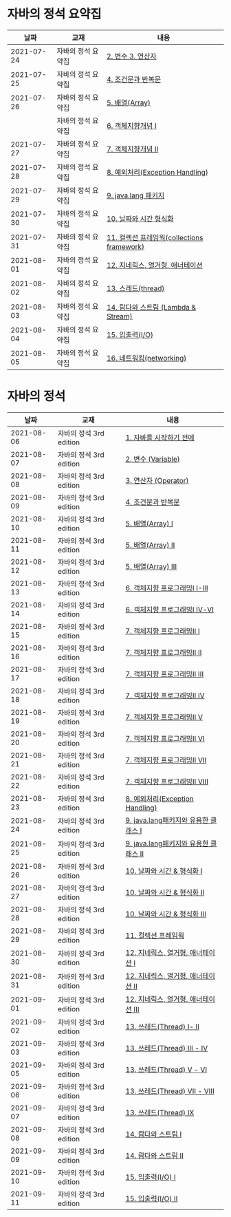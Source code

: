 # 자바의 정석 요약집


날짜 | 교재 | 내용
-----|------|------
|2021-07-24|자바의 정석 요약집|[2. 변수 3. 연산자](https://jungdami-ing.tistory.com/entry/%EC%9E%90%EB%B0%94%EC%9D%98-%EC%A0%95%EC%84%9D-%EC%9A%94%EC%95%BD%EC%A7%91?category=980034)
|2021-07-25|자바의 정석 요약집|[4. 조건문과 반복문](https://jungdami-ing.tistory.com/entry/%EC%9E%90%EB%B0%94%EC%9D%98-%EC%A0%95%EC%84%9D-%EC%9A%94%EC%95%BD%EC%A7%91-4-%EC%A1%B0%EA%B1%B4%EB%AC%B8%EA%B3%BC-%EB%B0%98%EB%B3%B5%EB%AC%B8)
|2021-07-26|자바의 정석 요약집|[5. 배열(Array)](https://jungdami-ing.tistory.com/entry/%EC%9E%90%EB%B0%94%EC%9D%98-%EC%A0%95%EC%84%9D-%EC%9A%94%EC%95%BD%EC%A7%91-5-%EB%B0%B0%EC%97%B4array)
||자바의 정석 요약집|[6. 객체지향개념 Ⅰ](https://jungdami-ing.tistory.com/entry/%EC%9E%90%EB%B0%94%EC%9D%98-%EC%A0%95%EC%84%9D-%EC%9A%94%EC%95%BD%EC%A7%91-6-%EA%B0%9D%EC%B2%B4%EC%A7%80%ED%96%A5%EA%B0%9C%EB%85%90-%E2%85%A0)
|2021-07-27|자바의 정석 요약집|[7. 객체지향개념 Ⅱ](https://jungdami-ing.tistory.com/entry/%EC%9E%90%EB%B0%94%EC%9D%98-%EC%A0%95%EC%84%9D-%EC%9A%94%EC%95%BD%EC%A7%91-7-%EA%B0%9D%EC%B2%B4%EC%A7%80%ED%96%A5%EA%B0%9C%EB%85%90-%E2%85%A1)
|2021-07-28|자바의 정석 요약집|[8. 예외처리(Exception Handling)](https://jungdami-ing.tistory.com/entry/%EC%9E%90%EB%B0%94%EC%9D%98-%EC%A0%95%EC%84%9D-%EC%9A%94%EC%95%BD%EC%A7%91-8-%EC%98%88%EC%99%B8%EC%B2%98%EB%A6%AC-exception-handling)
|2021-07-29|자바의 정석 요약집|[9. java.lang 패키지](https://jungdami-ing.tistory.com/entry/%EC%9E%90%EB%B0%94%EC%9D%98-%EC%A0%95%EC%84%9D-%EC%9A%94%EC%95%BD%EC%A7%91-9-javalang-%ED%8C%A8%ED%82%A4%EC%A7%80)
|2021-07-30|자바의 정석 요약집|[10. 날짜와 시간 형식화](https://jungdami-ing.tistory.com/entry/%EC%9E%90%EB%B0%94%EC%9D%98-%EC%A0%95%EC%84%9D-%EC%9A%94%EC%95%BD%EC%A7%91-10-%EB%82%A0%EC%A7%9C%EC%99%80-%EC%8B%9C%EA%B0%84-%ED%98%95%EC%8B%9D%ED%99%94)
|2021-07-31|자바의 정석 요약집|[11. 컬렉션 프레임웍(collections framework)](https://jungdami-ing.tistory.com/m/entry/%EC%9E%90%EB%B0%94%EC%9D%98-%EC%A0%95%EC%84%9D-%EC%9A%94%EC%95%BD%EC%A7%91-11-%EC%BB%AC%EB%A0%89%EC%85%98-%ED%94%84%EB%A0%88%EC%9E%84%EC%9B%8Dcollections-framework)
|2021-08-01|자바의 정석 요약집|[12. 지네릭스, 열거형, 애너테이션](https://jungdami-ing.tistory.com/entry/%EC%9E%90%EB%B0%94%EC%9D%98-%EC%A0%95%EC%84%9D-%EC%9A%94%EC%95%BD%EC%A7%91-12-%EC%A7%80%EB%84%A4%EB%A6%AD%EC%8A%A4-%EC%97%B4%EA%B1%B0%ED%98%95-%EC%95%A0%EB%84%88%ED%85%8C%EC%9D%B4%EC%85%98?category=980034)
|2021-08-02|자바의 정석 요약집|[13. 스레드(thread)](https://jungdami-ing.tistory.com/entry/%EC%9E%90%EB%B0%94%EC%9D%98-%EC%A0%95%EC%84%9D-%EC%9A%94%EC%95%BD%EC%A7%91-13-%EC%8A%A4%EB%A0%88%EB%93%9Cthread)
|2021-08-03|자바의 정석 요약집|[14. 람다와 스트림 (Lambda & Stream)](https://jungdami-ing.tistory.com/entry/%EC%9E%90%EB%B0%94%EC%9D%98-%EC%A0%95%EC%84%9D-%EC%9A%94%EC%95%BD%EC%A7%91-14-%EB%9E%8C%EB%8B%A4%EC%99%80-%EC%8A%A4%ED%8A%B8%EB%A6%BC-Lambda-Stream)
|2021-08-04|자바의 정석 요약집|[15. 입출력(I/O)](https://jungdami-ing.tistory.com/entry/%EC%9E%90%EB%B0%94%EC%9D%98-%EC%A0%95%EC%84%9D-%EC%9A%94%EC%95%BD%EC%A7%91-15-%EC%9E%85%EC%B6%9C%EB%A0%A5-IO)
|2021-08-05|자바의 정석 요약집|[16. 네트워킹(networking)](https://jungdami-ing.tistory.com/m/entry/%EC%9E%90%EB%B0%94%EC%9D%98-%EC%A0%95%EC%84%9D-%EC%9A%94%EC%95%BD%EC%A7%91-16-%EB%84%A4%ED%8A%B8%EC%9B%8C%ED%82%B9networking?category=980034)




# 자바의 정석



날짜 | 교재 | 내용
-----|------|------
|2021-08-06|자바의 정석 3rd edition|[1. 자바를 시작하기 전에](https://jungdami-ing.tistory.com/m/entry/Chapter-1-%EC%9E%90%EB%B0%94%EB%A5%BC-%EC%8B%9C%EC%9E%91%ED%95%98%EA%B8%B0-%EC%A0%84%EC%97%90)
|2021-08-07|자바의 정석 3rd edition|[2. 변수 (Variable)](https://jungdami-ing.tistory.com/entry/Chapter-2-%EB%B3%80%EC%88%98-Variable)
|2021-08-08|자바의 정석 3rd edition|[3. 연산자 (Operator)](https://jungdami-ing.tistory.com/entry/%EC%9E%90%EB%B0%94%EC%9D%98-%EC%A0%95%EC%84%9D-3-%EC%97%B0%EC%82%B0%EC%9E%90Operator)
|2021-08-09|자바의 정석 3rd edition|[4. 조건문과 반복문](https://jungdami-ing.tistory.com/entry/%EC%9E%90%EB%B0%94%EC%9D%98-%EC%A0%95%EC%84%9D-4-%EC%A1%B0%EA%B1%B4%EB%AC%B8%EA%B3%BC-%EB%B0%98%EB%B3%B5%EB%AC%B8)
|2021-08-10|자바의 정석 3rd edition|[5. 배열(Array) I](https://jungdami-ing.tistory.com/m/entry/%EC%9E%90%EB%B0%94%EC%9D%98-%EC%A0%95%EC%84%9D-5-%EB%B0%B0%EC%97%B4Array-I)
|2021-08-11|자바의 정석 3rd edition|[5. 배열(Array) Ⅱ](https://jungdami-ing.tistory.com/entry/%EC%9E%90%EB%B0%94%EC%9D%98-%EC%A0%95%EC%84%9D-5-%EB%B0%B0%EC%97%B4Array-%E2%85%A1)
|2021-08-12|자바의 정석 3rd edition|[5. 배열(Array) III](https://jungdami-ing.tistory.com/m/entry/%EC%9E%90%EB%B0%94%EC%9D%98-%EC%A0%95%EC%84%9D-5-%EB%B0%B0%EC%97%B4Array-III)
|2021-08-13|자바의 정석 3rd edition|[6. 객체지향 프로그래밍I I-III](https://jungdami-ing.tistory.com/m/entry/%EC%9E%90%EB%B0%94%EC%9D%98-%EC%A0%95%EC%84%9D-6-%EA%B0%9D%EC%B2%B4%EC%A7%80%ED%96%A5-%ED%94%84%EB%A1%9C%EA%B7%B8%EB%9E%98%EB%B0%8DI-I-III)
|2021-08-14|자바의 정석 3rd edition|[6. 객체지향 프로그래밍I Ⅳ-Ⅵ](https://jungdami-ing.tistory.com/entry/%EC%9E%90%EB%B0%94%EC%9D%98-%EC%A0%95%EC%84%9D-6-%EA%B0%9D%EC%B2%B4%EC%A7%80%ED%96%A5-%ED%94%84%EB%A1%9C%EA%B7%B8%EB%9E%98%EB%B0%8D-%E2%85%A0-%E2%85%A3-%E2%85%A5)
|2021-08-15|자바의 정석 3rd edition|[7. 객체지향 프로그래밍Ⅱ Ⅰ](https://jungdami-ing.tistory.com/entry/%EC%9E%90%EB%B0%94%EC%9D%98-%EC%A0%95%EC%84%9D-7-%EA%B0%9D%EC%B2%B4%EC%A7%80%ED%96%A5-%ED%94%84%EB%A1%9C%EA%B7%B8%EB%9E%98%EB%B0%8D-%E2%85%A1-%E2%85%A0)
|2021-08-16|자바의 정석 3rd edition|[7. 객체지향 프로그래밍Ⅱ Ⅱ](https://jungdami-ing.tistory.com/entry/%EC%9E%90%EB%B0%94%EC%9D%98-%EC%A0%95%EC%84%9D-7-%EA%B0%9D%EC%B2%B4%EC%A7%80%ED%96%A5-%ED%94%84%EB%A1%9C%EA%B7%B8%EB%9E%98%EB%B0%8D-%E2%85%A1-%E2%85%A1)
|2021-08-17|자바의 정석 3rd edition|[7. 객체지향 프로그래밍Ⅱ Ⅲ](https://jungdami-ing.tistory.com/entry/%EC%9E%90%EB%B0%94%EC%9D%98-%EC%A0%95%EC%84%9D-7-%EA%B0%9D%EC%B2%B4%EC%A7%80%ED%96%A5-%ED%94%84%EB%A1%9C%EA%B7%B8%EB%9E%98%EB%B0%8D-%E2%85%A1-%E2%85%A2)
|2021-08-18|자바의 정석 3rd edition|[7. 객체지향 프로그래밍Ⅱ Ⅳ](https://jungdami-ing.tistory.com/entry/%EC%9E%90%EB%B0%94%EC%9D%98-%EC%A0%95%EC%84%9D-7-%EA%B0%9D%EC%B2%B4%EC%A7%80%ED%96%A5-%ED%94%84%EB%A1%9C%EA%B7%B8%EB%9E%98%EB%B0%8D-%E2%85%A1-%E2%85%A3)
|2021-08-19|자바의 정석 3rd edition|[7. 객체지향 프로그래밍Ⅱ Ⅴ](https://jungdami-ing.tistory.com/entry/%EC%9E%90%EB%B0%94%EC%9D%98-%EC%A0%95%EC%84%9D-7-%EA%B0%9D%EC%B2%B4%EC%A7%80%ED%96%A5-%ED%94%84%EB%A1%9C%EA%B7%B8%EB%9E%98%EB%B0%8D-%E2%85%A1-%E2%85%A4)
|2021-08-20|자바의 정석 3rd edition|[7. 객체지향 프로그래밍Ⅱ Ⅵ](https://jungdami-ing.tistory.com/entry/%EC%9E%90%EB%B0%94%EC%9D%98-%EC%A0%95%EC%84%9D-7-%EA%B0%9D%EC%B2%B4%EC%A7%80%ED%96%A5-%ED%94%84%EB%A1%9C%EA%B7%B8%EB%9E%98%EB%B0%8D-%E2%85%A1-%E2%85%A5)
|2021-08-21|자바의 정석 3rd edition|[7. 객체지향 프로그래밍Ⅱ Ⅶ](https://jungdami-ing.tistory.com/entry/%EC%9E%90%EB%B0%94%EC%9D%98-%EC%A0%95%EC%84%9D-7-%EA%B0%9D%EC%B2%B4%EC%A7%80%ED%96%A5-%ED%94%84%EB%A1%9C%EA%B7%B8%EB%9E%98%EB%B0%8D-%E2%85%A1-%E2%85%A6)
|2021-08-22|자바의 정석 3rd edition|[7. 객체지향 프로그래밍Ⅱ Ⅷ](https://jungdami-ing.tistory.com/entry/%EC%9E%90%EB%B0%94%EC%9D%98-%EC%A0%95%EC%84%9D-7-%EA%B0%9D%EC%B2%B4%EC%A7%80%ED%96%A5-%ED%94%84%EB%A1%9C%EA%B7%B8%EB%9E%98%EB%B0%8D-%E2%85%A1-%E2%85%A7)
|2021-08-23|자바의 정석 3rd edition|[8. 예외처리(Exception Handling)](https://jungdami-ing.tistory.com/entry/%EC%9E%90%EB%B0%94%EC%9D%98-%EC%A0%95%EC%84%9D-8-%EC%98%88%EC%99%B8%EC%B2%98%EB%A6%ACException-Handling)
|2021-08-24|자바의 정석 3rd edition|[9. java.lang패키지와 유용한 클래스 Ⅰ](https://jungdami-ing.tistory.com/entry/%EC%9E%90%EB%B0%94%EC%9D%98-%EC%A0%95%EC%84%9D-9-javalang%ED%8C%A8%ED%82%A4%EC%A7%80%EC%99%80-%EC%9C%A0%EC%9A%A9%ED%95%9C-%ED%81%B4%EB%9E%98%EC%8A%A4-%E2%85%A0)
|2021-08-25|자바의 정석 3rd edition|[9. java.lang패키지와 유용한 클래스 Ⅱ](https://jungdami-ing.tistory.com/entry/%EC%9E%90%EB%B0%94%EC%9D%98-%EC%A0%95%EC%84%9D-9-javalang%ED%8C%A8%ED%82%A4%EC%A7%80%EC%99%80-%EC%9C%A0%EC%9A%A9%ED%95%9C-%ED%81%B4%EB%9E%98%EC%8A%A4-%E2%85%A1)
|2021-08-26|자바의 정석 3rd edition|[10. 날짜와 시간 & 형식화 Ⅰ](https://jungdami-ing.tistory.com/entry/%EC%9E%90%EB%B0%94%EC%9D%98-%EC%A0%95%EC%84%9D-10-%EB%82%A0%EC%A7%9C%EC%99%80-%EC%8B%9C%EA%B0%84-%ED%98%95%EC%8B%9D%ED%99%94-%E2%85%A0)
|2021-08-27|자바의 정석 3rd edition|[10. 날짜와 시간 & 형식화 Ⅱ](https://jungdami-ing.tistory.com/entry/%EC%9E%90%EB%B0%94%EC%9D%98-%EC%A0%95%EC%84%9D-10-%EB%82%A0%EC%A7%9C%EC%99%80-%EC%8B%9C%EA%B0%84-%ED%98%95%EC%8B%9D%ED%99%94-%E2%85%A1)
|2021-08-28|자바의 정석 3rd edition|[10. 날짜와 시간 & 형식화 Ⅲ](https://jungdami-ing.tistory.com/entry/%EC%9E%90%EB%B0%94%EC%9D%98-%EC%A0%95%EC%84%9D-10-%EB%82%A0%EC%A7%9C%EC%99%80-%EC%8B%9C%EA%B0%84-%ED%98%95%EC%8B%9D%ED%99%94-%E2%85%A2)
|2021-08-29|자바의 정석 3rd edition|[11. 컬렉션 프레임웍](https://jungdami-ing.tistory.com/entry/%EC%9E%90%EB%B0%94%EC%9D%98-%EC%A0%95%EC%84%9D-11-%EC%BB%AC%EB%A0%89%EC%85%98-%ED%94%84%EB%A0%88%EC%9E%84%EC%9B%8D)
|2021-08-30|자바의 정석 3rd edition|[12. 지네릭스, 열거형, 애너테이션 Ⅰ](https://jungdami-ing.tistory.com/entry/%EC%9E%90%EB%B0%94%EC%9D%98-%EC%A0%95%EC%84%9D-12-%EC%A7%80%EB%84%A4%EB%A6%AD%EC%8A%A4-%EC%97%B4%EA%B1%B0%ED%98%95-%EC%95%A0%EB%84%88%ED%85%8C%EC%9D%B4%EC%85%98-%E2%85%A0)
|2021-08-31|자바의 정석 3rd edition|[12. 지네릭스, 열거형, 애너테이션 Ⅱ](https://jungdami-ing.tistory.com/entry/%EC%9E%90%EB%B0%94%EC%9D%98-%EC%A0%95%EC%84%9D-12-%EC%A7%80%EB%84%A4%EB%A6%AD%EC%8A%A4-%EC%97%B4%EA%B1%B0%ED%98%95-%EC%95%A0%EB%84%88%ED%85%8C%EC%9D%B4%EC%85%98-%E2%85%A1)
|2021-09-01|자바의 정석 3rd edition|[12. 지네릭스, 열거형, 애너테이션 Ⅲ](https://jungdami-ing.tistory.com/entry/%EC%9E%90%EB%B0%94%EC%9D%98-%EC%A0%95%EC%84%9D-12-%EC%A7%80%EB%84%A4%EB%A6%AD%EC%8A%A4-%EC%97%B4%EA%B1%B0%ED%98%95-%EC%95%A0%EB%84%88%ED%85%8C%EC%9D%B4%EC%85%98-%E2%85%A2)
|2021-09-02|자바의 정석 3rd edition|[13. 쓰레드(Thread) Ⅰ- Ⅱ](https://jungdami-ing.tistory.com/entry/%EC%9E%90%EB%B0%94%EC%9D%98-%EC%A0%95%EC%84%9D-13-%EC%93%B0%EB%A0%88%EB%93%9CThread-%E2%85%A0-%E2%85%A1)
|2021-09-03|자바의 정석 3rd edition|[13. 쓰레드(Thread) Ⅲ - Ⅳ](https://jungdami-ing.tistory.com/entry/%EC%9E%90%EB%B0%94%EC%9D%98-%EC%A0%95%EC%84%9D-13-%EC%93%B0%EB%A0%88%EB%93%9CThread-%E2%85%A2-%E2%85%A3)
|2021-09-05|자바의 정석 3rd edition|[13. 쓰레드(Thread) Ⅴ - Ⅵ](https://jungdami-ing.tistory.com/entry/%EC%9E%90%EB%B0%94%EC%9D%98-%EC%A0%95%EC%84%9D-13-%EC%93%B0%EB%A0%88%EB%93%9CThread-%E2%85%A4-%E2%85%A5)
|2021-09-06|자바의 정석 3rd edition|[13. 쓰레드(Thread) Ⅶ - Ⅷ](https://jungdami-ing.tistory.com/entry/%EC%9E%90%EB%B0%94%EC%9D%98-%EC%A0%95%EC%84%9D-13-%EC%93%B0%EB%A0%88%EB%93%9CThread-%E2%85%A6-%E2%85%A7)
|2021-09-07|자바의 정석 3rd edition|[13. 쓰레드(Thread) Ⅸ](https://jungdami-ing.tistory.com/entry/%EC%9E%90%EB%B0%94%EC%9D%98-%EC%A0%95%EC%84%9D-13-%EC%93%B0%EB%A0%88%EB%93%9CThread-%E2%85%A8)
|2021-09-08|자바의 정석 3rd edition|[14. 람다와 스트림 Ⅰ](https://jungdami-ing.tistory.com/entry/%EC%9E%90%EB%B0%94%EC%9D%98-%EC%A0%95%EC%84%9D-14-%EB%9E%8C%EB%8B%A4%EC%99%80-%EC%8A%A4%ED%8A%B8%EB%A6%BC-%E2%85%A0)
|2021-09-09|자바의 정석 3rd edition|[14. 람다와 스트림 Ⅱ](https://jungdami-ing.tistory.com/entry/%EC%9E%90%EB%B0%94%EC%9D%98-%EC%A0%95%EC%84%9D-14-%EB%9E%8C%EB%8B%A4%EC%99%80-%EC%8A%A4%ED%8A%B8%EB%A6%BC-%E2%85%A1)
|2021-09-10|자바의 정석 3rd edition|[15. 입출력(I/O) Ⅰ](https://jungdami-ing.tistory.com/entry/%EC%9E%90%EB%B0%94%EC%9D%98-%EC%A0%95%EC%84%9D-15-%EC%9E%85%EC%B6%9C%EB%A0%A5IO-%E2%85%A0)
|2021-09-11|자바의 정석 3rd edition|[15. 입출력(I/O) Ⅱ](https://jungdami-ing.tistory.com/entry/%EC%9E%90%EB%B0%94%EC%9D%98-%EC%A0%95%EC%84%9D-15-%EC%9E%85%EC%B6%9C%EB%A0%A5IO-%E2%85%A1)
